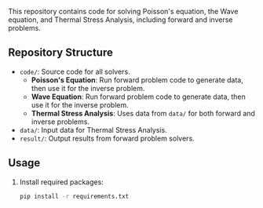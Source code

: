 This repository contains code for solving Poisson's equation, the Wave equation, and Thermal Stress Analysis, including forward and inverse problems.

## Repository Structure

- `code/`: Source code for all solvers.
  - **Poisson's Equation**: Run forward problem code to generate data, then use it for the inverse problem.
  - **Wave Equation**: Run forward problem code to generate data, then use it for the inverse problem.
  - **Thermal Stress Analysis**: Uses data from `data/` for both forward and inverse problems.
- `data/`: Input data for Thermal Stress Analysis.
- `result/`: Output results from forward problem solvers.

## Usage

1. Install required packages:
   ```bash
   pip install -r requirements.txt
